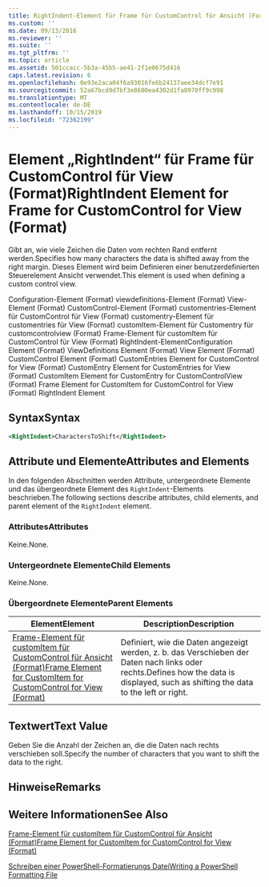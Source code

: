 ```yaml
---
title: RightIndent-Element für Frame für CustomControl für Ansicht (Format) | Microsoft-Dokumentation
ms.custom: ''
ms.date: 09/13/2016
ms.reviewer: ''
ms.suite: ''
ms.tgt_pltfrm: ''
ms.topic: article
ms.assetid: 501ccacc-5b3a-45b5-ae41-2f1e0675d416
caps.latest.revision: 6
ms.openlocfilehash: 0e93e2aca04f6a93016fe6b24137aee34dcf7e91
ms.sourcegitcommit: 52a67bcd9d7bf3e8600ea4302d1fa8970ff9c998
ms.translationtype: MT
ms.contentlocale: de-DE
ms.lasthandoff: 10/15/2019
ms.locfileid: "72362199"
---
```

# <a name="rightindent-element-for-frame-for-customcontrol-for-view-format"></a><span data-ttu-id="c95b1-102">Element „RightIndent“ für Frame für CustomControl für View (Format)</span><span class="sxs-lookup"><span data-stu-id="c95b1-102">RightIndent Element for Frame for CustomControl for View (Format)</span></span>

<span data-ttu-id="c95b1-103">Gibt an, wie viele Zeichen die Daten vom rechten Rand entfernt werden.</span><span class="sxs-lookup"><span data-stu-id="c95b1-103">Specifies how many characters the data is shifted away from the right margin.</span></span> <span data-ttu-id="c95b1-104">Dieses Element wird beim Definieren einer benutzerdefinierten Steuerelement Ansicht verwendet.</span><span class="sxs-lookup"><span data-stu-id="c95b1-104">This element is used when defining a custom control view.</span></span>

<span data-ttu-id="c95b1-105">Configuration-Element (Format) viewdefinitions-Element (Format) View-Element (Format) CustomControl-Element (Format) customentries-Element für CustomControl für View (Format) customentry-Element für customentries für View (Format) customItem-Element für Customentry für customcontrolview (Format) Frame-Element für customItem für CustomControl für View (Format) RightIndent-Element</span><span class="sxs-lookup"><span data-stu-id="c95b1-105">Configuration Element (Format) ViewDefinitions Element (Format) View Element (Format) CustomControl Element (Format) CustomEntries Element for CustomControl for View (Format) CustomEntry Element for CustomEntries for View (Format) CustomItem Element for CustomEntry for CustomControlView (Format) Frame Element for CustomItem for CustomControl for View (Format) RightIndent Element</span></span>

## <a name="syntax"></a><span data-ttu-id="c95b1-106">Syntax</span><span class="sxs-lookup"><span data-stu-id="c95b1-106">Syntax</span></span>

```xml
<RightIndent>CharactersToShift</RightIndent>
```

## <a name="attributes-and-elements"></a><span data-ttu-id="c95b1-107">Attribute und Elemente</span><span class="sxs-lookup"><span data-stu-id="c95b1-107">Attributes and Elements</span></span>

<span data-ttu-id="c95b1-108">In den folgenden Abschnitten werden Attribute, untergeordnete Elemente und das übergeordnete Element des `RightIndent`-Elements beschrieben.</span><span class="sxs-lookup"><span data-stu-id="c95b1-108">The following sections describe attributes, child elements, and parent element of the `RightIndent` element.</span></span>

### <a name="attributes"></a><span data-ttu-id="c95b1-109">Attributes</span><span class="sxs-lookup"><span data-stu-id="c95b1-109">Attributes</span></span>

<span data-ttu-id="c95b1-110">Keine.</span><span class="sxs-lookup"><span data-stu-id="c95b1-110">None.</span></span>

### <a name="child-elements"></a><span data-ttu-id="c95b1-111">Untergeordnete Elemente</span><span class="sxs-lookup"><span data-stu-id="c95b1-111">Child Elements</span></span>

<span data-ttu-id="c95b1-112">Keine.</span><span class="sxs-lookup"><span data-stu-id="c95b1-112">None.</span></span>

### <a name="parent-elements"></a><span data-ttu-id="c95b1-113">Übergeordnete Elemente</span><span class="sxs-lookup"><span data-stu-id="c95b1-113">Parent Elements</span></span>

|<span data-ttu-id="c95b1-114">Element</span><span class="sxs-lookup"><span data-stu-id="c95b1-114">Element</span></span>|<span data-ttu-id="c95b1-115">Description</span><span class="sxs-lookup"><span data-stu-id="c95b1-115">Description</span></span>|
|-------------|-----------------|
|[<span data-ttu-id="c95b1-116">Frame-Element für customItem für CustomControl für Ansicht (Format)</span><span class="sxs-lookup"><span data-stu-id="c95b1-116">Frame Element for CustomItem for CustomControl for View (Format)</span></span>](./frame-element-for-customitem-for-customcontrol-for-view-format.md)|<span data-ttu-id="c95b1-117">Definiert, wie die Daten angezeigt werden, z. b. das Verschieben der Daten nach links oder rechts.</span><span class="sxs-lookup"><span data-stu-id="c95b1-117">Defines how the data is displayed, such as shifting the data to the left or right.</span></span>|

## <a name="text-value"></a><span data-ttu-id="c95b1-118">Textwert</span><span class="sxs-lookup"><span data-stu-id="c95b1-118">Text Value</span></span>

<span data-ttu-id="c95b1-119">Geben Sie die Anzahl der Zeichen an, die die Daten nach rechts verschieben soll.</span><span class="sxs-lookup"><span data-stu-id="c95b1-119">Specify the number of characters that you want to shift the data to the right.</span></span>

## <a name="remarks"></a><span data-ttu-id="c95b1-120">Hinweise</span><span class="sxs-lookup"><span data-stu-id="c95b1-120">Remarks</span></span>

## <a name="see-also"></a><span data-ttu-id="c95b1-121">Weitere Informationen</span><span class="sxs-lookup"><span data-stu-id="c95b1-121">See Also</span></span>

[<span data-ttu-id="c95b1-122">Frame-Element für customItem für CustomControl für Ansicht (Format)</span><span class="sxs-lookup"><span data-stu-id="c95b1-122">Frame Element for CustomItem for CustomControl for View (Format)</span></span>](./frame-element-for-customitem-for-customcontrol-for-view-format.md)

[<span data-ttu-id="c95b1-123">Schreiben einer PowerShell-Formatierungs Datei</span><span class="sxs-lookup"><span data-stu-id="c95b1-123">Writing a PowerShell Formatting File</span></span>](./writing-a-powershell-formatting-file.md)
